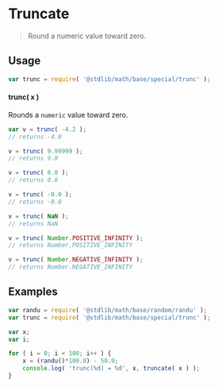# Truncate

> Round a numeric value toward zero.


<section class="usage">

## Usage

``` javascript
var trunc = require( '@stdlib/math/base/special/trunc' );
```

#### trunc( x )

Rounds a `numeric` value toward zero.

``` javascript
var v = trunc( -4.2 );
// returns -4.0

v = trunc( 9.99999 );
// returns 9.0

v = trunc( 0.0 );
// returns 0.0

v = trunc( -0.0 );
// returns -0.0

v = trunc( NaN );
// returns NaN

v = trunc( Number.POSITIVE_INFINITY );
// returns Number.POSITIVE_INFINITY

v = trunc( Number.NEGATIVE_INFINITY );
// returns Number.NEGATIVE_INFINITY
```

</section>

<!-- /.usage -->


<section class="examples">

## Examples

``` javascript
var randu = require( '@stdlib/math/base/random/randu' );
var trunc = require( '@stdlib/math/base/special/trunc' );

var x;
var i;

for ( i = 0; i < 100; i++ ) {
    x = (randu()*100.0) - 50.0;
    console.log( 'trunc(%d) = %d', x, truncate( x ) );
}
```

</section>

<!-- /.examples -->


<section class="links">

</section>

<!-- /.links -->
